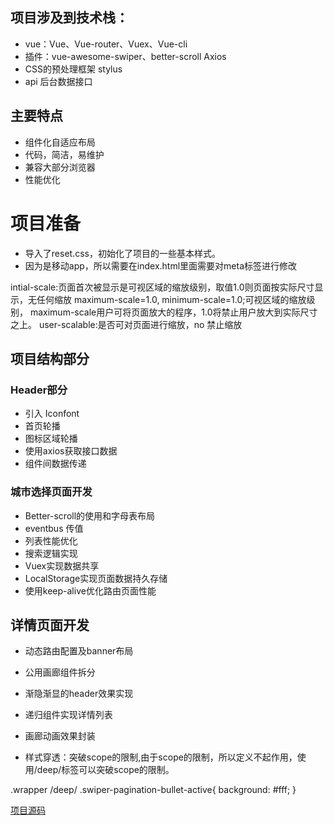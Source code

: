 ## 项目涉及到技术栈：
- vue：Vue、Vue-router、Vuex、Vue-cli 
- 插件：vue-awesome-swiper、better-scroll Axios 
- CSS的预处理框架 stylus 
- api 后台数据接口 
## 主要特点 
- 组件化自适应布局 
- 代码，简洁，易维护 
- 兼容大部分浏览器 
- 性能优化 




# 项目准备
- 导入了reset.css，初始化了项目的一些基本样式。
- 因为是移动app，所以需要在index.html里面需要对meta标签进行修改

<meta name="viewport" content="width=device-width,initial-scale=1.0,minimum-scale=1.0,maximum-scale=1.0,user-scalable=no">


intial-scale:页面首次被显示是可视区域的缩放级别，取值1.0则页面按实际尺寸显示，无任何缩放 maximum-scale=1.0, minimum-scale=1.0;可视区域的缩放级别， maximum-scale用户可将页面放大的程序，1.0将禁止用户放大到实际尺寸之上。 user-scalable:是否可对页面进行缩放，no 禁止缩放
## 项目结构部分 
### Header部分 
- 引入 Iconfont 
- 首页轮播 
- 图标区域轮播 
- 使用axios获取接口数据 
- 组件间数据传递 
### 城市选择页面开发 
- Better-scroll的使用和字母表布局 
- eventbus 传值 
- 列表性能优化 
- 搜索逻辑实现 
- Vuex实现数据共享 
- LocalStorage实现页面数据持久存储 
- 使用keep-alive优化路由页面性能 
## 详情页面开发 
- 动态路由配置及banner布局 
- 公用画廊组件拆分 
- 渐隐渐显的header效果实现 
- 递归组件实现详情列表 
- 画廊动画效果封装 

- 样式穿透：突破scope的限制,由于scope的限制，所以定义不起作用，使用/deep/标签可以突破scope的限制。

.wrapper /deep/ .swiper-pagination-bullet-active{
    background: #fff;
}


[项目源码](https://github.com/zuixinkuanbaleite/vue-fanglvyou)
